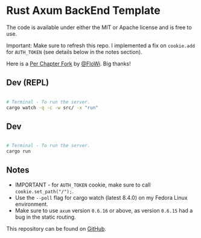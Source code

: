 # Rust Axum BackEnd Template 

The code is available under either the MIT or Apache license and is free to use.

Important: Make sure to refresh this repo. I implemented a fix on `cookie.add` for `AUTH_TOKEN` (see details below in the notes section).


Here is a [Per Chapter Fork](https://github.com/FloWi/rust-axum-course) by [@FloWi](https://github.com/FloWi). Big thanks!

## Dev (REPL)

```sh

# Terminal - To run the server.
cargo watch -q -c -w src/ -x "run"

```

## Dev

```sh

# Terminal - To run the server.
cargo run

```

## Notes

- IMPORTANT - for `AUTH_TOKEN` cookie, make sure to call `cookie.set_path("/");`.
- Use the `--poll` flag for cargo watch (latest 8.4.0) on my Fedora Linux environment.
- Make sure to use `axum` version `0.6.16` or above, as version `0.6.15` had a bug in the static routing.

This repository can be found on [GitHub](https://github.com/Ali-Aizaz/rust-axum).
